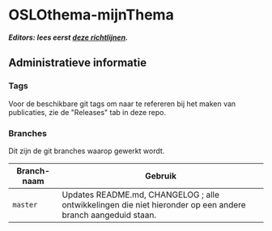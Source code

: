 # OSLOthema-mijnThema

**_Editors: lees eerst [deze richtlijnen](https://github.com/Informatievlaanderen/OSLO-toolchain/blob/master/doc-user/README.md)._**

## Administratieve informatie

### Tags
Voor de beschikbare git tags om naar te refereren bij het maken van publicaties, zie de "Releases" tab in deze repo.

### Branches
Dit zijn de git branches waarop gewerkt wordt.

| Branch-naam | Gebruik |
| ----------- | ------- |
| `master` | Updates README.md, CHANGELOG ; alle ontwikkelingen die niet hieronder op een andere branch aangeduid staan. |
